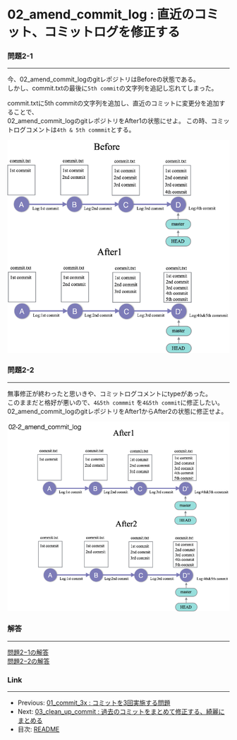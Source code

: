 02_amend_commit_log : 直近のコミット、コミットログを修正する
========

### 問題2-1
--------------------
今、02_amend_commit_logのgitレポジトリはBeforeの状態である。  
しかし、commit.txtの最後に`5th commit`の文字列を追記し忘れてしまった。  

commit.txtに5th commitの文字列を追加し、直近のコミットに変更分を追加することで、  
02_amend_commit_logのgitレポジトリをAfter1の状態にせよ。
この時、コミットログコメントは`4th & 5th commmit`とする。 



![quiz02-1](images/02-1_amend_commit_log.png)

### 問題2-2
--------------------
無事修正が終わったと思いきや、コミットログコメントにtypeがあった。  
このままだと格好が悪いので、`4&5th commmit` を`4&5th commit`に修正したい。
02_amend_commit_logのgitレポジトリをAfter1からAfter2の状態に修正せよ。

![quiz02-2](images/02-2_amend_commit_log.png)

### 解答
--------------------

[問題2−1の解答](02_amend_commit_log_answer.md#ans2-1)  
[問題2−2の解答](02_amend_commit_log_answer.md#ans2-2)  

### Link
--------------------
 * Previous: [01_commit_3x : コミットを3回実施する問題](01_commit_3x.md)  
 * Next: [03_clean_up_commit : 過去のコミットをまとめて修正する、綺麗にまとめる](03_clean_up_commit.md)
 * 目次: [README](README.md)
 